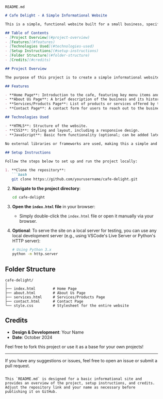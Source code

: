  `README.md` 


```md
# Cafe Delight - A Simple Informational Website

This is a simple, functional website built for a small business, specifically a cafe named **Cafe Delight**. It includes four key pages: Home, About Us, Services/Products, and Contact. The website is designed with clean, user-friendly navigation and modern aesthetics using HTML, CSS, and JavaScript.

## Table of Contents
- [Project Overview](#project-overview)
- [Features](#features)
- [Technologies Used](#technologies-used)
- [Setup Instructions](#setup-instructions)
- [Folder Structure](#folder-structure)
- [Credits](#credits)

## Project Overview

The purpose of this project is to create a simple informational website for a cafe. It serves as a platform to showcase the cafe's offerings, services, and contact details. The project is fully responsive and can be adapted to other types of small businesses by updating the content.

## Features

- **Home Page**: Introduction to the cafe, featuring key menu items and a call to action.
- **About Us Page**: A brief description of the business and its history.
- **Services/Products Page**: List of products or services offered by the cafe.
- **Contact Page**: A contact form for users to reach out to the business.

## Technologies Used

- **HTML5**: Structure of the website.
- **CSS3**: Styling and layout, including a responsive design.
- **JavaScript**: Basic form functionality (optional; can be added later).
  
No external libraries or frameworks are used, making this a simple and lightweight project.

## Setup Instructions

Follow the steps below to set up and run the project locally:

1. **Clone the repository**:
   ```bash
   git clone https://github.com/yourusername/cafe-delight.git
   ```

2. **Navigate to the project directory**:
   ```bash
   cd cafe-delight
   ```

3. **Open the `index.html` file** in your browser:
   - Simply double-click the `index.html` file or open it manually via your browser.

4. **Optional**: To serve the site on a local server for testing, you can use any local development server (e.g., using VSCode's Live Server or Python's HTTP server):
   ```bash
   # Using Python 3.x
   python -m http.server
   ```

## Folder Structure

```
cafe-delight/
│
├── index.html        # Home Page
├── about.html        # About Us Page
├── services.html     # Services/Products Page
├── contact.html      # Contact Page
└── style.css         # Stylesheet for the entire website
```

## Credits

- **Design & Development**: Your Name
- **Date**: October 2024

Feel free to fork this project or use it as a base for your own projects!

---

If you have any suggestions or issues, feel free to open an issue or submit a pull request.
```

This `README.md` is designed for a basic informational site and provides an overview of the project, setup instructions, and credits. Adjust the repository link and your name as necessary before publishing it on GitHub.
